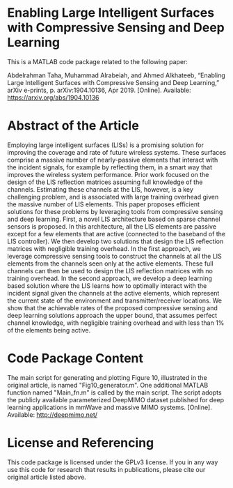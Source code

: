 # Enabling Large Intelligent Surfaces with Compressive Sensing and Deep Learning
This is a MATLAB code package related to the following paper: 

Abdelrahman Taha, Muhammad Alrabeiah, and Ahmed Alkhateeb, “Enabling Large Intelligent Surfaces with Compressive Sensing and Deep Learning,” arXiv e-prints, p. arXiv:1904.10136, Apr 2019. 
[Online]. Available: https://arxiv.org/abs/1904.10136
# Abstract of the Article
Employing large intelligent surfaces (LISs) is a promising solution for improving the coverage and rate of future wireless systems. These surfaces comprise a massive number of nearly-passive elements that interact with the incident signals, for example by reflecting them, in a smart way that improves the wireless system performance. Prior work focused on the design of the LIS reflection matrices assuming full knowledge of the channels. Estimating these channels at the LIS, however, is a key challenging problem, and is associated with large training overhead given the massive number of LIS elements. This paper proposes efficient solutions for these problems by leveraging tools from compressive sensing and deep learning. First, a novel LIS architecture based on sparse channel sensors is proposed. In this architecture, all the LIS elements are passive except for a few elements that are active (connected to the baseband of the LIS controller). We then develop two solutions that design the LIS reflection matrices with negligible training overhead. In the first approach, we leverage compressive sensing tools to construct the channels at all the LIS elements from the channels seen only at the active elements. These full channels can then be used to design the LIS reflection matrices with no training overhead. In the second approach, we develop a deep learning based solution where the LIS learns how to optimally interact with the incident signal given the channels at the active elements, which represent the current state of the environment and transmitter/receiver locations. We show that the achievable rates of the proposed compressive sensing and deep learning solutions approach the upper bound, that assumes perfect channel knowledge, with negligible training overhead and with less than 1% of the elements being active.
# Code Package Content
The main script for generating and plotting Figure 10, illustrated in the original article, is named "Fig10_generator.m". 
One additional MATLAB function named "Main_fn.m" is called by the main script.
The script adopts the publicly available parameterized DeepMIMO dataset published for deep learning applications in mmWave and massive MIMO systems. [Online]. Available: http://deepmimo.net/
# License and Referencing
This code package is licensed under the GPLv3 license. If you in any way use this code for research that results in publications, please cite our original article listed above.
